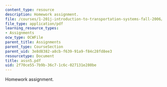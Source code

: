 ```yaml
---
content_type: resource
description: Homework assignment.
file: /courses/1-201j-introduction-to-transportation-systems-fall-2006/2f70ce557b9b36c71c6c027131e280be_assn5.pdf
file_type: application/pdf
learning_resource_types:
- Assignments
ocw_type: OCWFile
parent_title: Assignments
parent_type: CourseSection
parent_uid: 3e8d8382-a8cb-f639-91a9-f84c28fd8ee3
resourcetype: Document
title: assn5.pdf
uid: 2f70ce55-7b9b-36c7-1c6c-027131e280be
---
```

Homework assignment.

